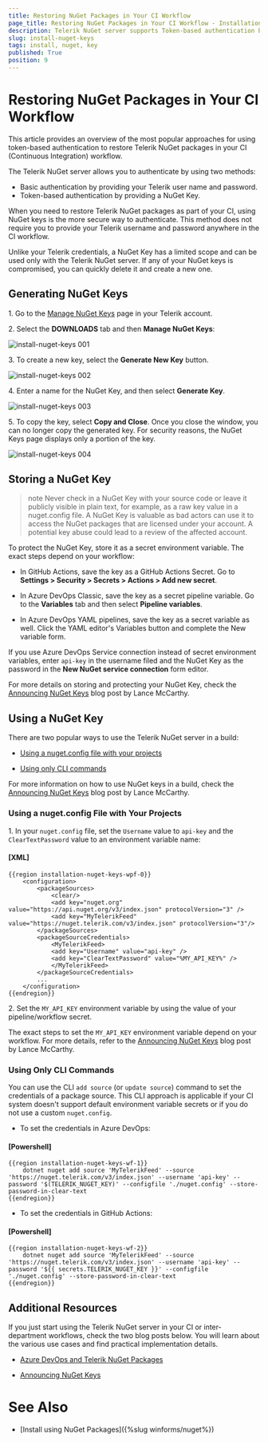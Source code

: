 ```yaml
---
title: Restoring NuGet Packages in Your CI Workflow
page_title: Restoring NuGet Packages in Your CI Workflow - Installation Deployment and Distribution
description: Telerik NuGet server supports Token-based authentication by providing a NuGet Key.   
slug: install-nuget-keys
tags: install, nuget, key
published: True
position: 9
---
```


# Restoring NuGet Packages in Your CI Workflow

This article provides an overview of the most popular approaches for using token-based authentication to restore Telerik NuGet packages in your CI (Continuous Integration) workflow.

The Telerik NuGet server allows you to authenticate by using two methods:

* Basic authentication by providing your Telerik user name and password.
* Token-based authentication by providing a NuGet Key.

When you need to restore Telerik NuGet packages as part of your CI, using NuGet keys is the more secure way to authenticate. This method does not require you to provide your Telerik username and password anywhere in the CI workflow.

Unlike your Telerik credentials, a NuGet Key has a limited scope and can be used only with the Telerik NuGet server. If any of your NuGet keys is compromised, you can quickly delete it and create a new one.

## Generating NuGet Keys

1\. Go to the [Manage NuGet Keys](https://www.telerik.com/account/downloads/nuget-keys) page in your Telerik account.

2\. Select the **DOWNLOADS** tab and then **Manage NuGet Keys**:

![install-nuget-keys 001](images/install-nuget-keys001.png)

3\. To create a new key, select the **Generate New Key** button.

![install-nuget-keys 002](images/install-nuget-keys002.png)

4\. Enter a name for the NuGet Key, and then select **Generate Key**.

![install-nuget-keys 003](images/install-nuget-keys003.png)

5\. To copy the key, select **Copy and Close**. Once you close the window, you can no longer copy the generated key. For security reasons, the NuGet Keys page displays only a portion of the key.

![install-nuget-keys 004](images/install-nuget-keys004.png)

## Storing a NuGet Key

>note Never check in a NuGet Key with your source code or leave it publicly visible in plain text, for example, as a raw key value in a nuget.config file. A NuGet Key is valuable as bad actors can use it to access the NuGet packages that are licensed under your account. A potential key abuse could lead to a review of the affected account.

To protect the NuGet Key, store it as a secret environment variable. The exact steps depend on your workflow:

* In GitHub Actions, save the key as a GitHub Actions Secret. Go to **Settings > Security > Secrets > Actions > Add new secret**.

* In Azure DevOps Classic, save the key as a secret pipeline variable. Go to the **Variables** tab and then select **Pipeline variables**.

* In Azure DevOps YAML pipelines, save the key as a secret variable as well. Click the YAML editor's Variables button and complete the New variable form.

If you use Azure DevOps Service connection instead of secret environment variables, enter `api-key` in the username filed and the NuGet Key as the password in the **New NuGet service connection** form editor.

For more details on storing and protecting your NuGet Key, check the [Announcing NuGet Keys](https://www.telerik.com/blogs/announcing-nuget-keys) blog post by Lance McCarthy.

## Using a NuGet Key

There are two popular ways to use the Telerik NuGet server in a build:

* [Using a nuget.config file with your projects](#using-a-nugetconfig-file-with-your-projects)

* [Using only CLI commands](#using-only-cli-commands)

For more information on how to use NuGet keys in a build, check the [Announcing NuGet Keys](https://www.telerik.com/blogs/announcing-nuget-keys) blog post by Lance McCarthy.

### Using a nuget.config File with Your Projects

1\. In your `nuget.config` file, set the `Username` value to `api-key` and the `ClearTextPassword` value to an environment variable name:

#### __[XML]__
    {{region installation-nuget-keys-wpf-0}}
        <configuration>
            <packageSources>
                <clear/>
                <add key="nuget.org" value="https://api.nuget.org/v3/index.json" protocolVersion="3" />
                <add key="MyTelerikFeed" value="https://nuget.telerik.com/v3/index.json" protocolVersion="3"/>
            </packageSources>
            <packageSourceCredentials>
                <MyTelerikFeed>
                <add key="Username" value="api-key" />
                <add key="ClearTextPassword" value="%MY_API_KEY%" />
                </MyTelerikFeed>
            </packageSourceCredentials>
            ...
        </configuration>
    {{endregion}}

2\. Set the `MY_API_KEY` environment variable by using the value of your pipeline/workflow secret.

The exact steps to set the `MY_API_KEY` environment variable depend on your workflow. For more details, refer to the [Announcing NuGet Keys](https://www.telerik.com/blogs/announcing-nuget-keys) blog post by Lance McCarthy.

### Using Only CLI Commands

You can use the CLI `add source` (or `update source`) command to set the credentials of a package source. This CLI approach is applicable if your CI system doesn't support default environment variable secrets or if you do not use a custom `nuget.config`.

* To set the credentials in Azure DevOps:

#### __[Powershell]__
    {{region installation-nuget-keys-wf-1}}
        dotnet nuget add source 'MyTelerikFeed' --source 'https://nuget.telerik.com/v3/index.json' --username 'api-key' --password '$(TELERIK_NUGET_KEY)' --configfile './nuget.config' --store-password-in-clear-text
    {{endregion}}

* To set the credentials in GitHub Actions:

#### __[Powershell]__
    {{region installation-nuget-keys-wf-2}}
        dotnet nuget add source 'MyTelerikFeed' --source 'https://nuget.telerik.com/v3/index.json' --username 'api-key' --password '${{ secrets.TELERIK_NUGET_KEY }}' --configfile './nuget.config' --store-password-in-clear-text
    {{endregion}}

## Additional Resources

If you just start using the Telerik NuGet server in your CI or inter-department workflows, check the two blog posts below. You will learn about the various use cases and find practical implementation details.

* [Azure DevOps and Telerik NuGet Packages](https://www.telerik.com/blogs/azure-devops-and-telerik-nuget-packages)

* [Announcing NuGet Keys](https://www.telerik.com/blogs/announcing-nuget-keys)

# See Also

* [Install using NuGet Packages]({%slug winforms/nuget%}) 
